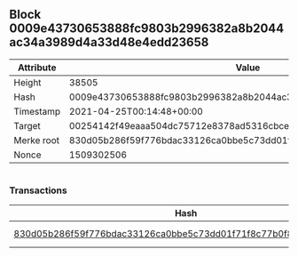 ## Block 0009e43730653888fc9803b2996382a8b2044ac34a3989d4a33d48e4edd23658

Attribute | Value
--- | ---
Height | 38505
Hash | 0009e43730653888fc9803b2996382a8b2044ac34a3989d4a33d48e4edd23658
Timestamp | 2021-04-25T00:14:48+00:00
Target | 00254142f49eaaa504dc75712e8378ad5316cbcead634704b3734b6271167cc4
Merke root | 830d05b286f59f776bdac33126ca0bbe5c73dd01f71f8c77b0f88a4c57a797ae
Nonce | 1509302506

```

```

### Transactions

Hash | Amount
--- | ---
[830d05b286f59f776bdac33126ca0bbe5c73dd01f71f8c77b0f88a4c57a797ae](830d05b286f59f776bdac33126ca0bbe5c73dd01f71f8c77b0f88a4c57a797ae.md) | 10.00000000 SKEPTI 
